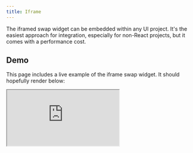 ```yaml
---
title: Iframe
---
```


The iframed swap widget can be embedded within any UI project. It's the easiest
approach for integration, especially for non-React projects, but it comes with a
performance cost.

## Demo

This page includes a live example of the iframe swap widget. It should
hopefully render below:

<iframe style={{ width: '100%', height: '900px' }} src="https://swap.alphadefi.info/swap/" />

<br />
<br />
<br />

## Installation

The iframe requires the raydium-frontend-iframe repo to be hosted
on the same origin / domain where your frontend UI is hosted.

### 1. Clone repo

```sh
git clone git@github.com:alpha-defi/raydium-frontend-iframe.git
```

### 2. Install and start the project

```sh
cd raydium-frontend-iframe
yarn
npm start
```

### 3. Add the iframe snippet within your UI

Add the iframe within your UI but replace the src with a link
to the raydium-frontend-iframe project from step 2

```html
<iframe src="https://swap.alphadefi.info/swap/" />
```
